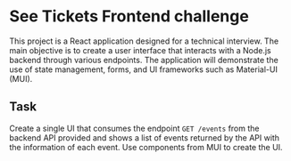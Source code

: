 # See Tickets Frontend challenge

This project is a React application designed for a technical interview. The main objective is to create a user interface that interacts with a Node.js backend through various endpoints. The application will demonstrate the use of state management, forms, and UI frameworks such as Material-UI (MUI).

## Task

Create a single UI that consumes the endpoint `GET /events` from the backend API provided and shows a list of events returned by the API with the information of each event. Use components from MUI to create the UI.
